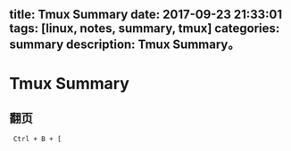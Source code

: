 title: Tmux Summary
date: 2017-09-23 21:33:01
tags: [linux, notes, summary, tmux]
categories: summary
description: Tmux Summary。
---

# Tmux Summary

## 翻页

` Ctrl + B + [`
